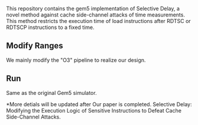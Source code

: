This repository contains the gem5 implementation of Selective Delay, a novel method against cache side-channel attacks of time measurements. This method restricts
the execution time of load instructions after RDTSC or RDTSCP instructions to a fixed time.

Modify Ranges
----
We mainly modify the "O3" pipeline to realize our design.

Run
----
Same as the original Gem5 simulator.


*More detials will be updated after Our paper is completed. 
Selective Delay: Modifying the Execution Logic of Sensitive Instructions to Defeat Cache Side-Channel Attacks.
